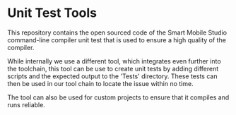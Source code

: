 Unit Test Tools
===============

This repository contains the open sourced code of the Smart Mobile Studio command-line compiler unit test that is used to ensure a high quality of the compiler.

While internally we use a different tool, which integrates even further into the toolchain, this tool can be use to create unit tests by adding different scripts and the expected output to the 'Tests' directory. These tests can then be used in our tool chain to locate the issue within no time.

The tool can also be used for custom projects to ensure that it compiles and runs reliable.